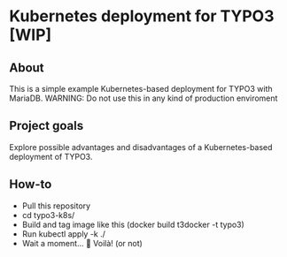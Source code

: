 # Kubernetes deployment for TYPO3 [WIP]

## About
This is a simple example Kubernetes-based deployment for TYPO3 with MariaDB. WARNING: Do not use this in any kind of production enviroment

## Project goals
Explore possible advantages and disadvantages of a Kubernetes-based deployment of TYPO3.

## How-to
* Pull this repository
* cd typo3-k8s/
* Build and tag image like this (docker build t3docker -t typo3)
* Run kubectl apply -k ./
* Wait a moment...
:rocket: Voilà! (or not)